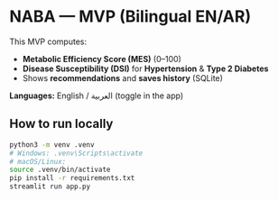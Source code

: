 # NABA — MVP (Bilingual EN/AR)

This MVP computes:
- **Metabolic Efficiency Score (MES)** (0–100)
- **Disease Susceptibility (DSI)** for **Hypertension** & **Type 2 Diabetes**
- Shows **recommendations** and **saves history** (SQLite)

**Languages:** English / العربية (toggle in the app)

## How to run locally
```bash
python3 -m venv .venv
# Windows: .venv\Scripts\activate
# macOS/Linux:
source .venv/bin/activate
pip install -r requirements.txt
streamlit run app.py
